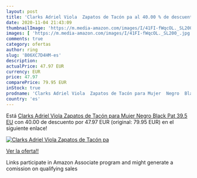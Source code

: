 ```yaml
---
layout: post
title: 'Clarks Adriel Viola  Zapatos de Tacón pa al 40.00 % de descuento'
date: 2020-11-04 21:43:09
thumbnailImage: 'https://m.media-amazon.com/images/I/41FI-fWqcOL._SL200_.jpg'
images: [ 'https://m.media-amazon.com/images/I/41FI-fWqcOL._SL200_.jpg' ]
comments: true
category: ofertas
author: ring
slug: 'B06XC7D4HM-es'
description:
actualPrice: 47.97 EUR
currency: EUR
price: 47.97
comparePrice: 79.95 EUR
inStock: true
prodname: 'Clarks Adriel Viola  Zapatos de Tacón para Mujer  Negro  Black Pat   39.5 EU'
country: 'es'
---
```


Está [Clarks Adriel Viola  Zapatos de Tacón para Mujer  Negro  Black Pat   39.5 EU](https://www.amazon.es/dp/B06XC7D4HM/?tag=tolees-21) con 40.00 de descuento por 47.97 EUR (original: 79.95 EUR) en el siguiente enlace!

[![Clarks Adriel Viola  Zapatos de Tacón pa](https://m.media-amazon.com/images/I/41FI-fWqcOL._SL200_.jpg)](https://www.amazon.es/dp/B06XC7D4HM/?tag=tolees-21)

[Ver la oferta!!](https://www.amazon.es/dp/B06XC7D4HM/?tag=tolees-21)

Links participate in Amazon Associate program and might generate a comission on qualifying sales


